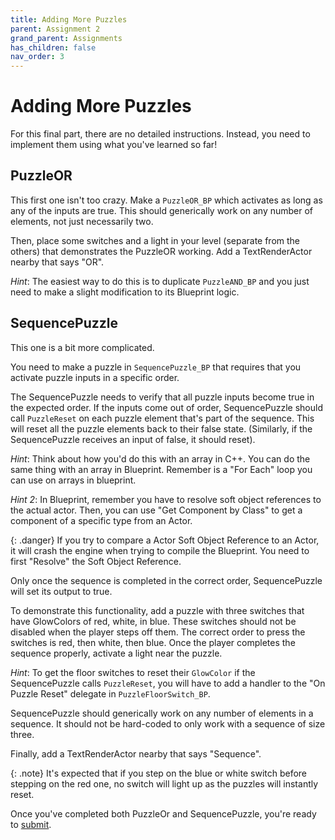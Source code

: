 ```yaml
---
title: Adding More Puzzles
parent: Assignment 2
grand_parent: Assignments
has_children: false
nav_order: 3
---
```


# Adding More Puzzles

For this final part, there are no detailed instructions. Instead, you need to implement them using what you've learned so far!

## PuzzleOR

This first one isn't too crazy. Make a `PuzzleOR_BP` which activates as long as any of the inputs are true. This should generically work on any number of elements, not just necessarily two.

Then, place some switches and a light in your level (separate from the others) that demonstrates the PuzzleOR working. Add a TextRenderActor nearby that says "OR".

*Hint*: The easiest way to do this is to duplicate `PuzzleAND_BP` and you just need to make a slight modification to its Blueprint logic.

## SequencePuzzle

This one is a bit more complicated.

You need to make a puzzle in `SequencePuzzle_BP` that requires that you activate puzzle inputs in a specific order.

The SequencePuzzle needs to verify that all puzzle inputs become true in the expected order. If the inputs come out of order, SequencePuzzle should call `PuzzleReset` on each puzzle element that's part of the sequence. This will reset all the puzzle elements back to their false state. (Similarly, if the SequencePuzzle receives an input of false, it should reset).

*Hint*: Think about how you'd do this with an array in C++. You can do the same thing with an array in Blueprint. Remember is a "For Each" loop you can use on arrays in blueprint.

*Hint 2*: In Blueprint, remember you have to resolve soft object references to the actual actor. Then, you can use "Get Component by Class" to get a component of a specific type from an Actor.

{: .danger}
If you try to compare a Actor Soft Object Reference to an Actor, it will crash the engine when trying to compile the Blueprint. You need to first "Resolve" the Soft Object Reference.

Only once the sequence is completed in the correct order, SequencePuzzle will set its output to true.

To demonstrate this functionality, add a puzzle with three switches that have GlowColors of red, white, in blue. These switches should not be disabled when the player steps off them. The correct order to press the switches is red, then white, then blue. Once the player completes the sequence properly, activate a light near the puzzle.

*Hint*: To get the floor switches to reset their `GlowColor` if the SequencePuzzle calls `PuzzleReset`, you will have to add a handler to the "On Puzzle Reset" delegate in `PuzzleFloorSwitch_BP`.

SequencePuzzle should generically work on any number of elements in a sequence. It should not be hard-coded to only work with a sequence of size three.

Finally, add a TextRenderActor nearby that says "Sequence".

{: .note}
It's expected that if you step on the blue or white switch before stepping on the red one, no switch will light up as the puzzles will instantly reset.

Once you've completed both PuzzleOr and SequencePuzzle, you're ready to [submit](02-04.html).
